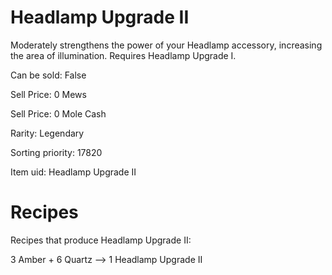 # Headlamp Upgrade II

Moderately strengthens the power of your Headlamp accessory, increasing the area of illumination. Requires Headlamp Upgrade I.

Can be sold: False

Sell Price: 0 Mews

Sell Price: 0 Mole Cash

Rarity: Legendary

Sorting priority: 17820

Item uid: Headlamp Upgrade II

# Recipes

Recipes that produce Headlamp Upgrade II:

3 Amber + 6 Quartz --> 1 Headlamp Upgrade II